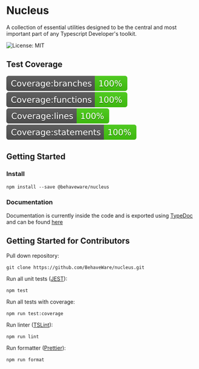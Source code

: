 # Nucleus

A collection of essential utilities designed to be the central and most important part of any Typescript Developer's toolkit.

![License: MIT](https://img.shields.io/badge/License-MIT-green.svg)

## Test Coverage

![badge-branches](./coverage/badge-branches.svg) ![badge-functions](./coverage/badge-functions.svg) ![badge-lines](./coverage/badge-lines.svg) ![badge-statements](./coverage/badge-statements.svg)

## Getting Started

### Install

```shell
npm install --save @behaveware/nucleus
```

### Documentation

Documentation is currently inside the code and is exported using [TypeDoc](https://typedoc.org/) and can be found [here](./docs/index.html)

## Getting Started for Contributors

Pull down repository:

```shell
git clone https://github.com/BehaveWare/nucleus.git
```

Run all unit tests ([JEST](https://jestjs.io/)):

```shell
npm test
```

Run all tests with coverage:

```shell
npm run test:coverage
```

Run linter ([TSLint](https://palantir.github.io/tslint/)):

```shell
npm run lint
```

Run formatter ([Prettier](https://prettier.io/)):

```shell
npm run format
```
